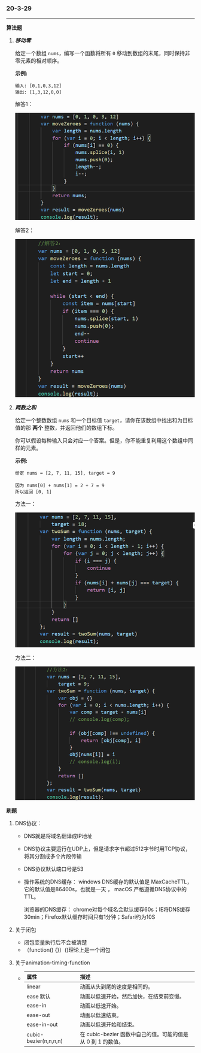 ### 20-3-29

------

**算法题**

1. ***移动零***

   给定一个数组 `nums`，编写一个函数将所有 `0` 移动到数组的末尾，同时保持非零元素的相对顺序。

   **示例:**

   ```
   输入: [0,1,0,3,12]
   输出: [1,3,12,0,0]
   ```

   解答1：

   ![](yidongling1.png)

   解答2：

   ![](yidongling2.png)



2. ***两数之和***

   给定一个整数数组 `nums` 和一个目标值 `target`，请你在该数组中找出和为目标值的那 **两个** 整数，并返回他们的数组下标。

   你可以假设每种输入只会对应一个答案。但是，你不能重复利用这个数组中同样的元素。

   **示例:**

   ```
   给定 nums = [2, 7, 11, 15], target = 9
   
   因为 nums[0] + nums[1] = 2 + 7 = 9
   所以返回 [0, 1]
   ```

   方法一：

   ![](zhihe1.png)

   方法二：

   ![](zhihe2.png)



**刷题**

1. DNS协议：

   - DNS就是将域名翻译成IP地址

   - DNS协议主要运行在UDP上，但是请求字节超过512字节时用TCP协议，将其分割成多个片段传输

   - DNS协议默认端口号是53

   - 操作系统的DNS缓存： windows DNS缓存的默认值是 MaxCacheTTL，它的默认值是86400s，也就是一天 ， macOS 严格遵循DNS协议中的TTL。 

     浏览器的DNS缓存： chrome对每个域名会默认缓存60s；IE将DNS缓存30min；Firefox默认缓存时间只有1分钟；Safari约为10S 

2. 关于闭包

   -  闭包变量执行后不会被清楚
   - （function() {}）()理论上是一个闭包

4. 关于animation-timing-function

   - | 属性                  | 描述                                                         |
     | :-------------------- | :----------------------------------------------------------- |
     | linear                | 动画从头到尾的速度是相同的。                                 |
     | ease 默认             | 动画以低速开始，然后加快，在结束前变慢。                     |
     | ease-in               | 动画以低速开始。                                             |
     | ease-out              | 动画以低速结束。                                             |
     | ease-in-out           | 动画以低速开始和结束。                                       |
     | cubic-bezier(n,n,n,n) | 在 cubic-bezier 函数中自己的值。可能的值是从 0 到 1 的数值。 |































